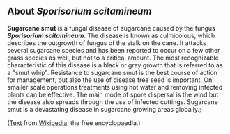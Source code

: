 About *Sporisorium scitamineum* 
-------------------------------



**Sugarcane smut** is a fungal disease of sugarcane caused by the fungus
***Sporisorium scitamineum***. The disease is known as culmicolous,
which describes the outgrowth of fungus of the stalk on the cane. It
attacks several sugarcane species and has been reported to occur on a
few other grass species as well, but not to a critical amount. The most
recognizable characteristic of this disease is a black or gray growth
that is referred to as a \"smut whip\". Resistance to sugarcane smut is
the best course of action for management, but also the use of disease
free seed is important. On smaller scale operations treatments using hot
water and removing infected plants can be effective. The main mode of
spore dispersal is the wind but the disease also spreads through the use
of infected cuttings. Sugarcane smut is a devastating disease in
sugarcane growing areas globally.;

([Text](http://en.wikipedia.org/wiki/Sugarcane_smut_) from
[Wikipedia](http://en.wikipedia.org/), the free encyclopaedia.)
